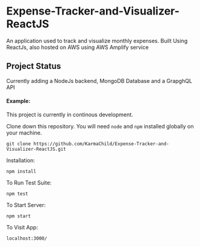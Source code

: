# Expense-Tracker-and-Visualizer-ReactJS

An application used to track and visualize monthly expenses. Built Using ReactJs, also hosted on AWS using AWS Amplify service 

## Project Status

Currently adding a NodeJs backend, MongoDB Database and a GrapghQL API

#### Example:

This project is currently in continous development. 


Clone down this repository. You will need `node` and `npm` installed globally on your machine.  

`git clone https://github.com/KarmaChild/Expense-Tracker-and-Visualizer-ReactJS.git`

Installation:

`npm install`  

To Run Test Suite:  

`npm test`  

To Start Server:

`npm start`  

To Visit App:

`localhost:3000/`  

